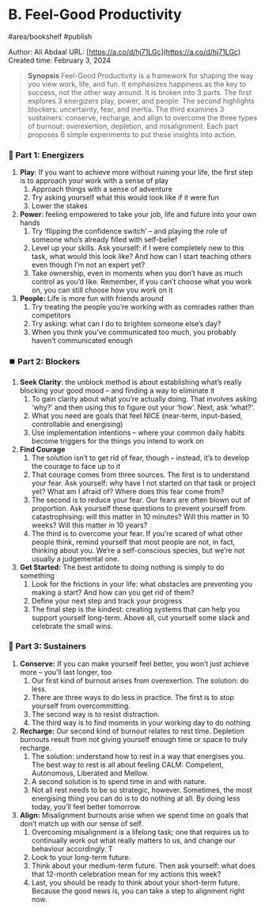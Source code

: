 # B. Feel-Good Productivity
#area/bookshelf #publish

Author: Ali Abdaal
URL: [https://a.co/d/hj71LGc](https://a.co/d/hj71LGc)
Created time: February 3, 2024

> **Synopsis**
> Feel-Good Productivity is a framework for shaping the way you view work, life, and fun. It emphasizes happiness as the key to success, not the other way around. It is broken into 3 parts. The first explores 3 energizers play, power, and people. The second highlights blockers: uncertainty, fear, and inertia. The third examines 3 sustainers: conserve, recharge, and align to overcome the three types of burnout: overexertion, depletion, and misalignment. Each part proposes 6 simple experiments to put these insights into action.

### 🔋 Part 1: Energizers

1. **Play**: If you want to achieve more without ruining your life, the first step is to approach your work with a sense of play
   1. Approach things with a sense of adventure
   2. Try asking yourself what this would look like if it were fun
   3. Lower the stakes
2. **Power**: feeling empowered to take your job, life and future into your own hands
   1. Try ‘flipping the confidence switch’ – and playing the role of someone who’s already filled with self-belief
   2. Level up your skills. Ask yourself: if I were completely new to this task, what would this look like? And how can I start teaching others even though I’m not an expert yet?
   3. Take ownership, even in moments when you don’t have as much control as you’d like. Remember, if you can’t choose what you work on, you can still choose how you work on it
3. **People:** Life is more fun with friends around
   1. Try treating the people you’re working with as comrades rather than competitors
   2. Try asking: what can I do to brighten someone else’s day?
   3. When you think you’ve communicated too much, you probably haven’t communicated enough

### ⏹️ Part 2: Blockers

1. **Seek Clarity**: the unblock method is about establishing what’s really blocking your good mood – and finding a way to eliminate it
   1. To gain clarity about what you’re actually doing. That involves asking ‘why?’ and then using this to figure out your ‘how’. Next, ask ‘what?’.
   2. What you need are goals that feel NICE (near-term, input-based, controllable and energising)
   3. Use implementation intentions – where your common daily habits become triggers for the things you intend to work on
2. **Find Courage**
   1. The solution isn’t to get rid of fear, though – instead, it’s to develop the courage to face up to it
   2. That courage comes from three sources. The first is to understand your fear. Ask yourself: why have I not started on that task or project yet? What am I afraid of? Where does this fear come from?
   3. The second is to reduce your fear. Our fears are often blown out of proportion. Ask yourself these questions to prevent yourself from catastrophising: will this matter in 10 minutes? Will this matter in 10 weeks? Will this matter in 10 years?
   4. The third is to overcome your fear. If you’re scared of what other people think, remind yourself that most people are not, in fact, thinking about you. We’re a self-conscious species, but we’re not usually a judgemental one.
3. **Get Started:** The best antidote to doing nothing is simply to do something
   1. Look for the frictions in your life: what obstacles are preventing you making a start? And how can you get rid of them?
   2. Define your next step and track your progress
   3. The final step is the kindest: creating systems that can help you support yourself long-term. Above all, cut yourself some slack and celebrate the small wins.

### 🌱 Part 3: Sustainers

1. **Conserve:** If you can make yourself feel better, you won’t just achieve more – you’ll last longer, too
   1. Our first kind of burnout arises from overexertion. The solution: do less.
   2. There are three ways to do less in practice. The first is to stop yourself from overcommitting.
   3. The second way is to resist distraction.
   4. The third way is to find moments in your working day to do nothing
2. **Recharge:** Our second kind of burnout relates to rest time. Depletion burnouts result from not giving yourself enough time or space to truly recharge.
   1. The solution: understand how to rest in a way that energises you. The best way to rest is all about feeling CALM: Competent, Autonomous, Liberated and Mellow.
   2. A second solution is to spend time in and with nature.
   3. Not all rest needs to be so strategic, however. Sometimes, the most energising thing you can do is to do nothing at all. By doing less today, you’ll feel better tomorrow.
3. **Align:** Misalignment burnouts arise when we spend time on goals that don’t match up with our sense of self.
   1. Overcoming misalignment is a lifelong task; one that requires us to continually work out what really matters to us, and change our behaviour accordingly. T
   2. Look to your long-term future.
   3. Think about your medium-term future. Then ask yourself: what does that 12-month celebration mean for my actions this week?
   4. Last, you should be ready to think about your short-term future. Because the good news is, you can take a step to alignment right now.


